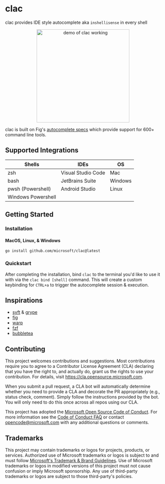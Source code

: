 # clac

clac provides IDE style autocomplete aka `inshellisense` in every shell

<p align="center"><img alt="demo of clac working" src="https://github.com/microsoft/clac/assets/35637443/544f81dc-dada-40b5-bb1f-a736b4e58e73" height="300px"/></p>

clac is built on Fig's [autocomplete specs](https://github.com/withfig/autocomplete) which
provide support for 600+ command line tools.

## Supported Integrations

| Shells             | IDEs               | OS      |
| ------------------ | ------------------ | ------- |
| zsh                | Visual Studio Code | Mac     |
| bash               | JetBrains Suite    | Windows |
| pwsh (Powershell)  | Android Studio     | Linux   |
| Windows Powershell |                    |         |

## Getting Started

### Installation

#### MacOS, Linux, & Windows

```shell
go install github.com/microsoft/clac@latest
```

### Quickstart

After completing the installation, bind `clac` to the terminal you'd like to use
it with via the `clac bind [shell]` command. This will create a custom keybinding
for `CTRL+a` to trigger the autocomplete session & execution.

## Inspirations

- [syft](https://github.com/anchore/syft) & [grype](https://github.com/anchore/grype)
- [fig](https://github.com/withfig/autocomplete)
- [warp](https://www.warp.dev/)
- [fzf](https://github.com/junegunn/fzf)
- [bubbletea](https://github.com/charmbracelet/bubbletea)

## Contributing

This project welcomes contributions and suggestions. Most contributions require you to agree to a
Contributor License Agreement (CLA) declaring that you have the right to, and actually do, grant us
the rights to use your contribution. For details, visit https://cla.opensource.microsoft.com.

When you submit a pull request, a CLA bot will automatically determine whether you need to provide
a CLA and decorate the PR appropriately (e.g., status check, comment). Simply follow the instructions
provided by the bot. You will only need to do this once across all repos using our CLA.

This project has adopted the [Microsoft Open Source Code of Conduct](https://opensource.microsoft.com/codeofconduct/).
For more information see the [Code of Conduct FAQ](https://opensource.microsoft.com/codeofconduct/faq/) or
contact [opencode@microsoft.com](mailto:opencode@microsoft.com) with any additional questions or comments.

## Trademarks

This project may contain trademarks or logos for projects, products, or services. Authorized use of Microsoft
trademarks or logos is subject to and must follow
[Microsoft's Trademark & Brand Guidelines](https://www.microsoft.com/en-us/legal/intellectualproperty/trademarks/usage/general).
Use of Microsoft trademarks or logos in modified versions of this project must not cause confusion or imply Microsoft sponsorship.
Any use of third-party trademarks or logos are subject to those third-party's policies.
